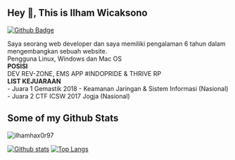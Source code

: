 ## Hey 👋, This is Ilham Wicaksono
[![Github Badge](https://img.shields.io/badge/-ilhamhax0r97-grey?style=flat&logo=github&logoColor=white&link=https://github.com/ilhamhax0r97/)](https://www.github.com/ilhamhax0r97/) <p align='left'>Saya seorang web developer dan saya memiliki pengalaman 6 tahun dalam mengembangkan sebuah website.
<br>Pengguna Linux, Windows dan Mac OS
<br><b>POSISI</b><br>
DEV REV-ZONE, EMS APP #INDOPRIDE & THRIVE RP
<br><b>LIST KEJUARAAN</b>
<br>- Juara 1 Gemastik 2018 - Keamanan Jaringan & Sistem Informasi (Nasional)
<br>- Juara 2 CTF ICSW 2017 Jogja (Nasional)</p>
## Some of my Github Stats
<p align=left> <img src=https://komarev.com/ghpvc/?username=ilhamhax0r97 alt=ilhamhax0r97 /> </p>

[![Github stats](https://github-readme-stats.vercel.app/api?username=ilhamhax0r97&show_icons=true&include_all_commits=true)](https://github.com/ilhamhax0r97/github-readme-stats)
[![Top Langs](https://github-readme-stats.vercel.app/api/top-langs/?username=ilhamhax0r97&layout=compact)](https://github.com/ilhamhax0r97/github-readme-stats)
